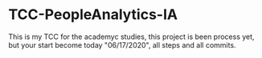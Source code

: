 # TCC-PeopleAnalytics-IA
This is my TCC for the academyc studies, this project is been process yet, but your start become today "06/17/2020", all steps and all commits.
